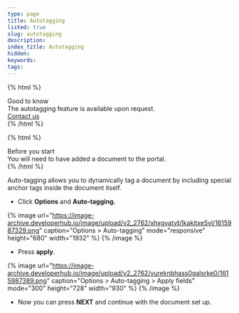 ```yaml
---
type: page
title: Autotagging
listed: true
slug: autotagging
description: 
index_title: Autotagging
hidden: 
keywords: 
tags: 
---
```


{% html %}
<div class="alert-GTK">
    <div class="alert-title" id="GTK">
        Good to know
    </div>
    <div class="alert-text">
       The autotagging feature is available upon request.
    </div>
    <div class="alert-links"> 
        <a href="mailto:clientsupport@yoti.com">Contact us</a>
   </div>
</div>
{% /html %}

{% html %}
<div class="alert-BYS">
   <div class="alert-title" id="BYS">
      Before you start
   </div>
   <div class="alert-text" >
You will need to have added a document to the portal.   </div>
   <div class="alert-links"> 
   </div>
</div>
{% /html %}

Auto-tagging allows you to dynamically tag a document by including special anchor tags inside the document itself.

- Click **Options** and **Auto-tagging.**

{% image url="https://image-archive.developerhub.io/image/upload/v2_2762/xhxgyatyb1kakitxe5vl/1615987329.png" caption="Options &gt; Auto-tagging" mode="responsive" height="680" width="1932" %}
{% /image %}

- Press **apply**.

{% image url="https://image-archive.developerhub.io/image/upload/v2_2762/vureknbhass0galsrke0/1615987389.png" caption="Options &gt; Auto-tagging &gt; Apply fields" mode="300" height="728" width="930" %}
{% /image %}

- Now you can press **NEXT** and continue with the document set up.